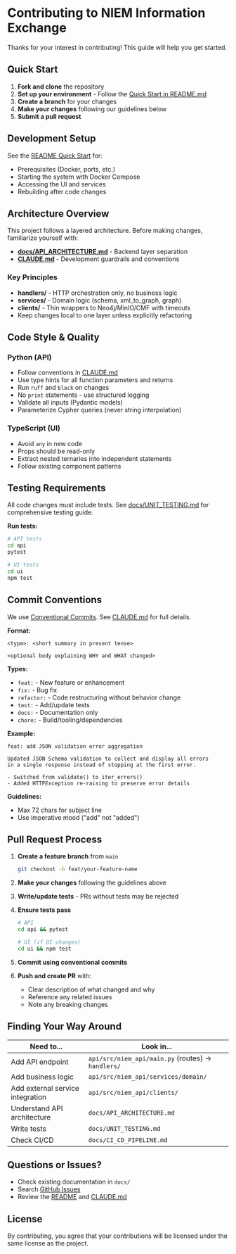 # Contributing to NIEM Information Exchange

Thanks for your interest in contributing! This guide will help you get started.

## Quick Start

1. **Fork and clone** the repository
2. **Set up your environment** - Follow the [Quick Start in README.md](README.md#quick-start)
3. **Create a branch** for your changes
4. **Make your changes** following our guidelines below
5. **Submit a pull request**

## Development Setup

See the [README Quick Start](README.md#quick-start) for:
- Prerequisites (Docker, ports, etc.)
- Starting the system with Docker Compose
- Accessing the UI and services
- Rebuilding after code changes

## Architecture Overview

This project follows a layered architecture. Before making changes, familiarize yourself with:

- **[docs/API_ARCHITECTURE.md](docs/API_ARCHITECTURE.md)** - Backend layer separation
- **[CLAUDE.md](CLAUDE.md)** - Development guardrails and conventions

### Key Principles

- **handlers/** - HTTP orchestration only, no business logic
- **services/** - Domain logic (schema, xml_to_graph, graph)
- **clients/** - Thin wrappers to Neo4j/MinIO/CMF with timeouts
- Keep changes local to one layer unless explicitly refactoring

## Code Style & Quality

### Python (API)

- Follow conventions in [CLAUDE.md](CLAUDE.md#quality--security-poc-strict)
- Use type hints for all function parameters and returns
- Run `ruff` and `black` on changes
- No `print` statements - use structured logging
- Validate all inputs (Pydantic models)
- Parameterize Cypher queries (never string interpolation)

### TypeScript (UI)

- Avoid `any` in new code
- Props should be read-only
- Extract nested ternaries into independent statements
- Follow existing component patterns

## Testing Requirements

All code changes must include tests. See [docs/UNIT_TESTING.md](docs/UNIT_TESTING.md) for comprehensive testing guide.

**Run tests:**
```bash
# API tests
cd api
pytest

# UI tests
cd ui
npm test
```

## Commit Conventions

We use [Conventional Commits](https://www.conventionalcommits.org/). See [CLAUDE.md](CLAUDE.md#commit-structure--conventions) for full details.

**Format:**
```
<type>: <short summary in present tense>

<optional body explaining WHY and WHAT changed>
```

**Types:**
- `feat:` - New feature or enhancement
- `fix:` - Bug fix
- `refactor:` - Code restructuring without behavior change
- `test:` - Add/update tests
- `docs:` - Documentation only
- `chore:` - Build/tooling/dependencies

**Example:**
```
feat: add JSON validation error aggregation

Updated JSON Schema validation to collect and display all errors
in a single response instead of stopping at the first error.

- Switched from validate() to iter_errors()
- Added HTTPException re-raising to preserve error details
```

**Guidelines:**
- Max 72 chars for subject line
- Use imperative mood ("add" not "added")

## Pull Request Process

1. **Create a feature branch** from `main`
   ```bash
   git checkout -b feat/your-feature-name
   ```

2. **Make your changes** following the guidelines above

3. **Write/update tests** - PRs without tests may be rejected

4. **Ensure tests pass**
   ```bash
   # API
   cd api && pytest

   # UI (if UI changes)
   cd ui && npm test
   ```

5. **Commit using conventional commits**

6. **Push and create PR** with:
   - Clear description of what changed and why
   - Reference any related issues
   - Note any breaking changes

## Finding Your Way Around

| Need to... | Look in... |
|------------|------------|
| Add API endpoint | `api/src/niem_api/main.py` (routes) → `handlers/` |
| Add business logic | `api/src/niem_api/services/domain/` |
| Add external service integration | `api/src/niem_api/clients/` |
| Understand API architecture | `docs/API_ARCHITECTURE.md` |
| Write tests | `docs/UNIT_TESTING.md` |
| Check CI/CD | `docs/CI_CD_PIPELINE.md` |

## Questions or Issues?

- Check existing documentation in `docs/`
- Search [GitHub Issues](../../issues)
- Review the [README](README.md) and [CLAUDE.md](CLAUDE.md)

## License

By contributing, you agree that your contributions will be licensed under the same license as the project.
